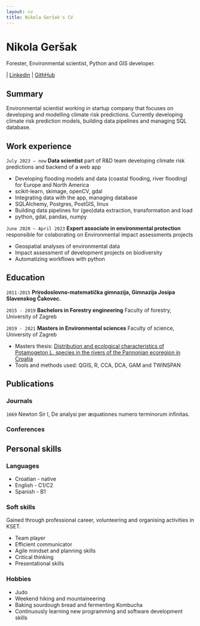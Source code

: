 ```yaml
---
layout: cv
title: Nikola Geršak's CV
---
```

# Nikola Geršak
Forester, Environmental scientist, Python and GIS developer.

<div id="webaddress">
| <a href="https://www.linkedin.com/in/nikola-gersak-aab876199/">Linkedin</a>
| <a href="https://github.com/grahekk">GithHub</a>
</div>

## Summary

Environmental scientist working in startup company that focuses on developing and modelling climate risk predictions. 
Currently developing climate risk prediction models, building data pipelines and managing SQL database.

## Work experience

`July 2023 – now` 
__Data scientist__
part of R&D team developing climate risk predictions and backend of a web app
 - Developing flooding models and data (coastal flooding, river flooding) for Europe and North America
 -   scikit-learn, skimage, openCV, gdal
 - Integrating data with the app, managing database
 -   SQLAlchemy, Postgres, PostGIS, linux
 - Building data pipelines for (geo)data extraction, transformation and load
 -   python, gdal, pandas, numpy

`June 2020 – April 2023` 
__Expert associate in environmental protection__
responsible for colaborating on Environmental impact assessments projects
 - Geospatial analyses of environmental data
 - Impact assessment of development projects on biodiversity
 - Automatizing workflows with python


## Education

`2011-2015`
__Prirodoslovno-matematička gimnazija, Gimnazija Josipa Slavenskog Čakovec.__

`2015 - 2019`
__Bachelors in Forestry engineering__
Faculty of forestry, University of Zagreb


`2019 - 2021`
__Masters in Environmental sciences__
Faculty of science, University of Zagreb
- Masters thesis: <a href="https://repozitorij.pmf.unizg.hr/islandora/object/pmf:10308">Distribution and ecological characteristics of Potamogeton L. species in the rivers of the Pannonian ecoregion in Croatia</a>
-   Tools and methods used: QGIS, R, CCA, DCA, GAM and TWINSPAN 



## Publications

<!-- A list is also available [online](http://scholar.google.co.uk/citations?user=LTOTl0YAAAAJ) -->

### Journals

`1669`
Newton Sir I, De analysi per æquationes numero terminorum infinitas. 

### Conferences


## Personal skills

### Languages
- Croatian - native
- English - C1/C2
- Spanish - B1

### Soft skills
Gained through professional career, volunteering and organising activities in KSET.
- Team player
- Efficient communicator
- Agile mindset and planning skills
- Critical thinking
- Presentational skills

### Hobbies
 - Judo
 - Weekend hiking and mountaineering
 - Baking sourdough bread and fermenting Kombucha
 - Continuously learning new programming and software development skills


<!-- ### Footer

Last updated: May 2024 -->


